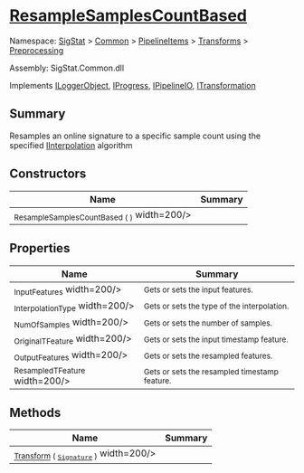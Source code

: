 # [ResampleSamplesCountBased](./ResampleSamplesCountBased.md)

Namespace: [SigStat]() > [Common](./../../../README.md) > [PipelineItems]() > [Transforms]() > [Preprocessing](./README.md)

Assembly: SigStat.Common.dll

Implements [ILoggerObject](./../../../ILoggerObject.md), [IProgress](./../../../Helpers/IProgress.md), [IPipelineIO](./../../../Pipeline/IPipelineIO.md), [ITransformation](./../../../ITransformation.md)

## Summary
Resamples an online signature to a specific sample count using the specified [IInterpolation](https://github.com/hargitomi97/sigstat/blob/master/docs/md/SigStat/Common/PipelineItems/Transforms/Preprocessing/IInterpolation.md) algorithm

## Constructors

| Name | Summary | 
| --- | --- | 
| <sub>ResampleSamplesCountBased (  )</sub><img style="cursor:not-allowed;"> width=200/></div>| <sub></sub>| <br>


## Properties

| Name | Summary | 
| --- | --- | 
| <sub>InputFeatures</sub><img style="cursor:not-allowed;"> width=200/></div>| <sub>Gets or sets the input features.</sub>| <br>
| <sub>InterpolationType</sub><img style="cursor:not-allowed;"> width=200/></div>| <sub>Gets or sets the type of the interpolation. <seealso cref="T:SigStat.Common.PipelineItems.Transforms.Preprocessing.IInterpolation" /></sub>| <br>
| <sub>NumOfSamples</sub><img style="cursor:not-allowed;"> width=200/></div>| <sub>Gets or sets the number of samples.</sub>| <br>
| <sub>OriginalTFeature</sub><img style="cursor:not-allowed;"> width=200/></div>| <sub>Gets or sets the input timestamp feature.</sub>| <br>
| <sub>OutputFeatures</sub><img style="cursor:not-allowed;"> width=200/></div>| <sub>Gets or sets the resampled  features.</sub>| <br>
| <sub>ResampledTFeature</sub><img style="cursor:not-allowed;"> width=200/></div>| <sub>Gets or sets the resampled timestamp feature.</sub>| <br>


## Methods

| Name | Summary | 
| --- | --- | 
| <sub>[Transform](./Methods/ResampleSamplesCountBased-100663829.md) ( [`Signature`](./../../../Signature.md) )</sub><img style="cursor:not-allowed;"> width=200/></div>| <sub></sub>| <br>


